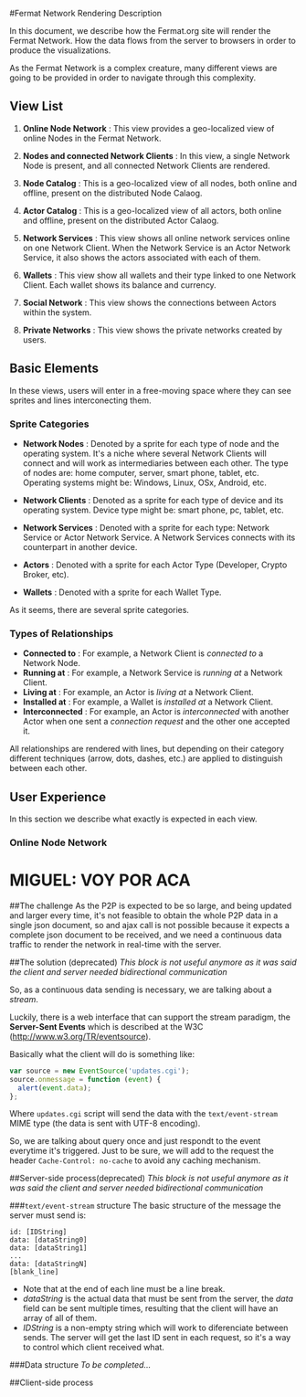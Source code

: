 #Fermat Network Rendering Description

In this document, we describe how the Fermat.org site will render the Fermat Network. How the data flows from the server to browsers in order to produce the visualizations.

As the Fermat Network is a complex creature, many different views are going to be provided in order to navigate through this complexity.

## View List

1. **Online Node Network** : This view provides a geo-localized view of online Nodes in the Fermat Network.

2. **Nodes and connected Network Clients** : In this view, a single Network Node is present, and all connected Network Clients are rendered.

3. **Node Catalog** : This is a geo-localized view of all nodes, both online and offline, present on the distributed Node Calaog.

4. **Actor Catalog** : This is a geo-localized view of all actors, both online and offline, present on the distributed Actor Calaog.

5. **Network Services** : This view shows all online network services online on one Network Client. When the Network Service is an Actor Network Service, it also shows the actors associated with each of them.

6. **Wallets** : This view show all wallets and their type linked to one Network Client. Each wallet shows its balance and currency. 

7. **Social Network** : This view shows the connections between Actors within the system. 

8. **Private Networks** : This view shows the private networks created by users.


## Basic Elements

In these views, users will enter in a free-moving space where they can see sprites and lines interconecting them.

### Sprite Categories

- **Network Nodes** : Denoted by a sprite for each type of node and the operating system. It's a niche where several Network Clients will connect and will work as intermediaries between each other. The type of nodes are: home computer, server, smart phone, tablet, etc. Operating systems might be: Windows, Linux, OSx, Android, etc.

- **Network Clients** : Denoted as a sprite for each type of device and its operating system. Device type might be: smart phone, pc, tablet, etc. 

- **Network Services** : Denoted with a sprite for each type: Network Service or Actor Network Service. A Network Services connects with its counterpart in another device.
    
- **Actors** : Denoted with a sprite for each Actor Type (Developer, Crypto Broker, etc). 

- **Wallets** : Denoted with a sprite for each Wallet Type.

As it seems, there are several sprite categories. 

### Types of Relationships

- **Connected to** : For example, a Network Client is _connected to_ a Network Node.
- **Running at** : For example, a Network Service is _running at_ a Network Client.
- **Living at** : For example, an Actor is _living at_ a Network Client.
- **Installed at** : For example, a Wallet is _installed at_ a Network Client.
- **Interconnected** : For example, an Actor is _interconnected_ with another Actor when one sent a _connection request_ and the other one accepted it.

All relationships are rendered with lines, but depending on their category different techniques (arrow, dots, dashes, etc.) are applied to distinguish between each other. 

## User Experience

In this section we describe what exactly is expected in each view.

### Online Node Network





# MIGUEL: VOY POR ACA


##The challenge
As the P2P is expected to be so large, and being updated and larger every time, it's not feasible
to obtain the whole P2P data in a single json document, so and ajax call is not possible because
it expects a complete json document to be received, and we need a continuous data traffic to 
render the network in real-time with the server.

##The solution (deprecated)
*This block is not useful anymore as it was said the client and server needed bidirectional
communication*

So, as a continuous data sending is necessary, we are talking about a *stream*.

Luckily, there is a web interface that can support the stream paradigm, the **Server-Sent Events**
which is described at the W3C (http://www.w3.org/TR/eventsource).

Basically what the client will do is something like:

```javascript
var source = new EventSource('updates.cgi');
source.onmessage = function (event) {
  alert(event.data);
};
```

Where `updates.cgi` script will send the data with the `text/event-stream` MIME type (the data is sent with UTF-8 encoding).

So, we are talking about query once and just respondt to the event everytime it's triggered. Just
to be sure, we will add to the request the header `Cache-Control: no-cache` to avoid any
caching mechanism.

##Server-side process(deprecated)
*This block is not useful anymore as it was said the client and server needed bidirectional
communication*

###`text/event-stream` structure
The basic structure of the message the server must send is:

```
id: [IDString]
data: [dataString0]
data: [dataString1]
...
data: [dataStringN]
[blank_line]
```

- Note that at the end of each line must be a line break.
- *dataString* is the actual data that must be sent from the server, the *data* field can be sent
multiple times, resulting that the client will have an array of all of them.
- *IDString* is a non-empty string which will work to diferenciate between sends. The server will
get the last ID sent in each request, so it's a way to control which client received what.

###Data structure
*To be completed...*

##Client-side process
